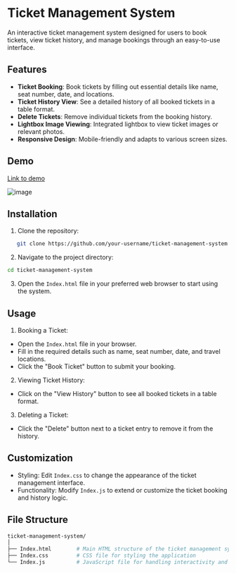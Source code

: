 # Ticket Management System

An interactive ticket management system designed for users to book tickets, view ticket history, and manage bookings through an easy-to-use interface. 

## Features

- **Ticket Booking**: Book tickets by filling out essential details like name, seat number, date, and locations.
- **Ticket History View**: See a detailed history of all booked tickets in a table format.
- **Delete Tickets**: Remove individual tickets from the booking history.
- **Lightbox Image Viewing**: Integrated lightbox to view ticket images or relevant photos.
- **Responsive Design**: Mobile-friendly and adapts to various screen sizes.

## Demo
[Link to demo](https://lf36l9.csb.app/)

![image](https://github.com/user-attachments/assets/47833e95-c698-4862-beb1-1fb2c45f084a)


## Installation

1. Clone the repository:
```bash
   git clone https://github.com/your-username/ticket-management-system.git
```
2. Navigate to the project directory:
```bash
cd ticket-management-system

```
3. Open the `Index.html` file in your preferred web browser to start using the system.

## Usage

1. Booking a Ticket:
 - Open the `Index.html` file in your browser.
 - Fill in the required details such as name, seat number, date, and travel locations.
 - Click the "Book Ticket" button to submit your booking.
2. Viewing Ticket History:
 - Click on the "View History" button to see all booked tickets in a table format.
3. Deleting a Ticket:
 - Click the "Delete" button next to a ticket entry to remove it from the history.


## Customization
- Styling: Edit `Index.css` to change the appearance of the ticket management interface.
- Functionality: Modify `Index.js` to extend or customize the ticket booking and history logic.

## File Structure
```graphql
ticket-management-system/
│
├── Index.html        # Main HTML structure of the ticket management system
├── Index.css         # CSS file for styling the application
└── Index.js          # JavaScript file for handling interactivity and ticket logic
```

